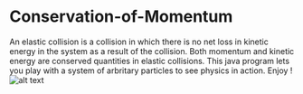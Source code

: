 # Conservation-of-Momentum
 An elastic collision is a collision in which there is no net loss in kinetic energy in the system as a result of the collision. Both momentum and kinetic energy are conserved quantities in elastic collisions. This java program lets you play with a system of arbritary particles to see physics in action. Enjoy !
![alt text](http://url/to/img.png)
